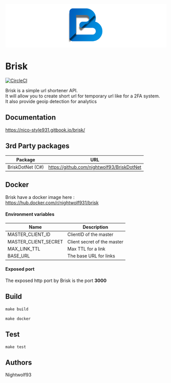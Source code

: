 ![logo](https://github.com/nightwolf93/brisk/blob/master/logo.png?raw=true)

# Brisk

[![CircleCI](https://circleci.com/gh/nightwolf93/brisk.svg?style=svg)](https://github.com/nightwolf93/brisk)

Brisk is a simple url shortener API.  
It will allow you to create short url for temporary url like for a 2FA system.  
It also provide geoip detection for analytics

## Documentation

https://nico-style931.gitbook.io/brisk/

## 3rd Party packages

| Package          | URL                                        |
| ---------------- | ------------------------------------------ |
| BriskDotNet (C#) | https://github.com/nightwolf93/BriskDotNet |

## Docker

Brisk have a docker image here : https://hub.docker.com/r/nightwolf931/brisk

#### Environment variables

| Name                 | Description                 |
| -------------------- | --------------------------- |
| MASTER_CLIENT_ID     | ClientID of the master      |
| MASTER_CLIENT_SECRET | Client secret of the master |
| MAX_LINK_TTL         | Max TTL for a link          |
| BASE_URL             | The base URL for links      |

#### Exposed port

The exposed http port by Brisk is the port **3000**

## Build

```
make build
```

```
make docker
```

## Test

```
make test
```

## Authors

Nightwolf93
